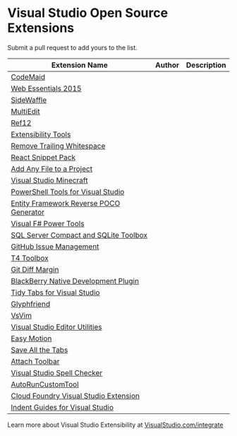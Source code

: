 # Visual Studio Open Source Extensions
Submit a pull request to add yours to the list.

| Extension Name | Author | Description |
| --------------- | ---------- | ---- |
| [CodeMaid](https://github.com/codecadwallader/codemaid) | | |
| [Web Essentials 2015](https://github.com/madskristensen/WebEssentials2015) | | |
| [SideWaffle](https://github.com/ligershark/side-waffle) | | |
| [MultiEdit](https://github.com/AlaShiban/MultiEdit) | | |
| [Ref12](https://github.com/SLaks/Ref12) | | |
| [Extensibility Tools](https://github.com/madskristensen/ExtensibilityTools) |  | |
| [Remove Trailing Whitespace](https://github.com/madskristensen/TrailingWhitespace) | | |
| [React Snippet Pack](https://github.com/madskristensen/ReactSnippetPack) | | |
| [Add Any File to a Project](https://github.com/madskristensen/AddAnyFile) | | |
| [Visual Studio Minecraft](https://github.com/microsoft/vsminecraft) | | |
| [PowerShell Tools for Visual Studio](https://github.com/adamdriscoll/poshtools) | | |
| [Entity Framework Reverse POCO Generator](https://efreversepoco.codeplex.com/) | | |
| [Visual F# Power Tools](https://github.com/fsprojects/VisualFSharpPowerTools) | | |
| [SQL Server Compact and SQLite Toolbox](https://sqlcetoolbox.codeplex.com/) | | |
| [GitHub Issue Management](https://github.com/rprouse/GitHubExtension) | | |
| [T4 Toolbox](https://github.com/olegsych/t4toolbox) | | |
| [Git Diff Margin](https://github.com/laurentkempe/GitDiffMargin) | | |
| [BlackBerry Native Development Plugin](https://github.com/phofman/vs-plugin) | | |
| [Tidy Tabs for Visual Studio](https://github.com/davemckeown/tidytabs-visualstudio) | | |
| [Glyphfriend](https://github.com/Rionmonster/Glyphfriend) | | |
| [VsVim](https://github.com/jaredpar/VsVim) | | |
| [Visual Studio Editor Utilities](https://github.com/jaredpar/EditorUtils) | | |
| [Easy Motion](https://github.com/jaredpar/EasyMotion) | | |
| [Save All the Tabs](https://github.com/eamodio/SaveAllTheTabs) | | |
| [Attach Toolbar](https://github.com/fareloz/AttachToolbar) | | |
| [Visual Studio Spell Checker](https://github.com/ewsoftware/vsspellchecker) | | |
| [AutoRunCustomTool](https://github.com/thomaslevesque/AutoRunCustomTool) | | |
| [Cloud Foundry Visual Studio Extension](https://github.com/cloudfoundry-incubator/cf-vs-extension) | | |
| [Indent Guides for Visual Studio](http://indentguide.codeplex.com/) | | |


Learn more about Visual Studio Extensibility at [VisualStudio.com/integrate](http://aka.ms/eq1egu)